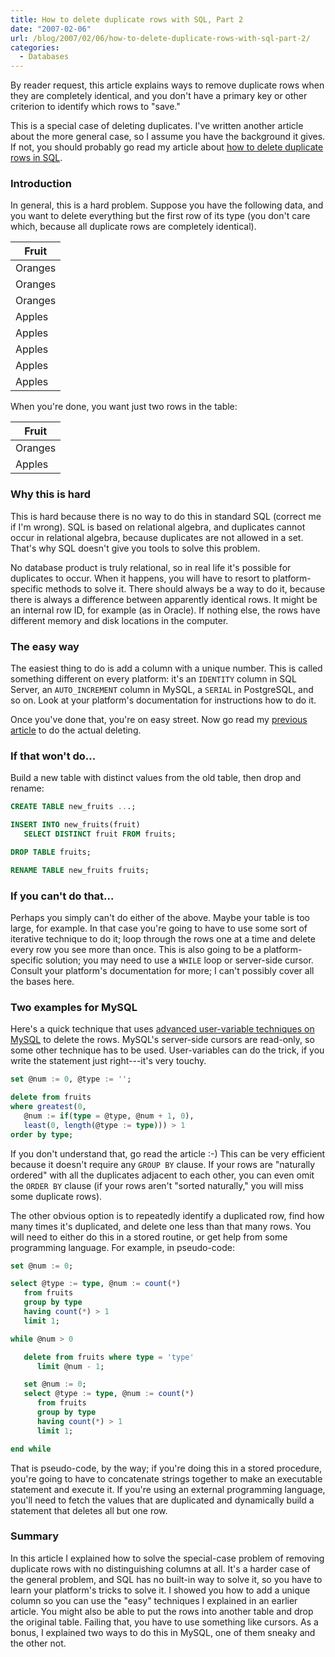```yaml
---
title: How to delete duplicate rows with SQL, Part 2
date: "2007-02-06"
url: /blog/2007/02/06/how-to-delete-duplicate-rows-with-sql-part-2/
categories:
  - Databases
---
```

By reader request, this article explains ways to remove duplicate rows when they are completely identical, and you don't have a primary key or other criterion to identify which rows to "save."

This is a special case of deleting duplicates. I've written another article about the more general case, so I assume you have the background it gives. If not, you should probably go read my article about [how to delete duplicate rows in SQL](/blog/2006/10/11/how-to-delete-duplicate-rows-with-sql/).

### Introduction

In general, this is a hard problem. Suppose you have the following data, and you want to delete everything but the first row of its type (you don't care which, because all duplicate rows are completely identical).

| Fruit   |
|---------|
| Oranges |
| Oranges |
| Oranges |
| Apples  |
| Apples  |
| Apples  |
| Apples  |
| Apples  |

When you're done, you want just two rows in the table:

| Fruit   |
|---------|
| Oranges |
| Apples  |

### Why this is hard

This is hard because there is no way to do this in standard SQL (correct me if I'm wrong). SQL is based on relational algebra, and duplicates cannot occur in relational algebra, because duplicates are not allowed in a set. That's why SQL doesn't give you tools to solve this problem.

No database product is truly relational, so in real life it's possible for duplicates to occur. When it happens, you will have to resort to platform-specific methods to solve it. There should always be a way to do it, because there is always a difference between apparently identical rows. It might be an internal row ID, for example (as in Oracle). If nothing else, the rows have different memory and disk locations in the computer.

### The easy way

The easiest thing to do is add a column with a unique number. This is called something different on every platform: it's an `IDENTITY` column in SQL Server, an `AUTO_INCREMENT` column in MySQL, a `SERIAL` in PostgreSQL, and so on. Look at your platform's documentation for instructions how to do it.

Once you've done that, you're on easy street. Now go read my [previous article](/blog/2006/10/11/how-to-delete-duplicate-rows-with-sql/) to do the actual deleting.

### If that won't do...

Build a new table with distinct values from the old table, then drop and rename:

```sql
CREATE TABLE new_fruits ...;

INSERT INTO new_fruits(fruit)
   SELECT DISTINCT fruit FROM fruits;

DROP TABLE fruits;

RENAME TABLE new_fruits fruits;
```

### If you can't do that...

Perhaps you simply can't do either of the above. Maybe your table is too large, for example. In that case you're going to have to use some sort of iterative technique to do it; loop through the rows one at a time and delete every row you see more than once. This is also going to be a platform-specific solution; you may need to use a `WHILE` loop or server-side cursor. Consult your platform's documentation for more; I can't possibly cover all the bases here.

### Two examples for MySQL

Here's a quick technique that uses [advanced user-variable techniques on MySQL](/blog/2006/12/15/advanced-mysql-user-variable-techniques/) to delete the rows. MySQL's server-side cursors are read-only, so some other technique has to be used. User-variables can do the trick, if you write the statement just right---it's very touchy.

```sql
set @num := 0, @type := '';

delete from fruits
where greatest(0,
   @num := if(type = @type, @num + 1, 0),
   least(0, length(@type := type))) > 1
order by type;
```

If you don't understand that, go read the article :-) This can be very efficient because it doesn't require any `GROUP BY` clause. If your rows are "naturally ordered" with all the duplicates adjacent to each other, you can even omit the `ORDER BY` clause (if your rows aren't "sorted naturally," you will miss some duplicate rows).

The other obvious option is to repeatedly identify a duplicated row, find how many times it's duplicated, and delete one less than that many rows. You will need to either do this in a stored routine, or get help from some programming language. For example, in pseudo-code:

```sql
set @num := 0;

select @type := type, @num := count(*)
   from fruits
   group by type
   having count(*) > 1
   limit 1;

while @num > 0

   delete from fruits where type = 'type'
      limit @num - 1;

   set @num := 0;
   select @type := type, @num := count(*)
      from fruits
      group by type
      having count(*) > 1
      limit 1;

end while
```

That is pseudo-code, by the way; if you're doing this in a stored procedure, you're going to have to concatenate strings together to make an executable statement and execute it. If you're using an external programming language, you'll need to fetch the values that are duplicated and dynamically build a statement that deletes all but one row.

### Summary

In this article I explained how to solve the special-case problem of removing duplicate rows with no distinguishing columns at all. It's a harder case of the general problem, and SQL has no built-in way to solve it, so you have to learn your platform's tricks to solve it. I showed you how to add a unique column so you can use the "easy" techniques I explained in an earlier article. You might also be able to put the rows into another table and drop the original table. Failing that, you have to use something like cursors. As a bonus, I explained two ways to do this in MySQL, one of them sneaky and the other not.
